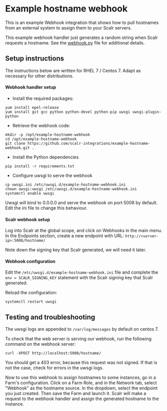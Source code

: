 # Example hostname webhook

This is an example Webhook integration that shows how to pull hostnames from an external
system to assign them to your Scalr servers.

This example webhook handler just generates a random string when Scalr requests a hostname. See the
[webhook.py](webhook.py) file for additional details.

## Setup instructions

The instructions below are written for RHEL 7 / Centos 7. Adapt as necessary for other distributions.

#### Webhook handler setup

- Install the required packages:
```
yum install epel-release
yum install git gcc python python-devel python-pip uwsgi uwsgi-plugin-python
```
- Retrieve the webhook code:
```
mkdir -p /opt/example-hostname-webhook
cd /opt/example-hostname-webhook
git clone https://github.com/scalr-integrations/example-hostname-webhook.git .
```
- Install the Python dependencies
```
pip install -r requirements.txt
```
- Configure uwsgi to serve the webhook
```
cp uwsgi.ini /etc/uwsgi.d/example-hostname-webhook.ini
chown uwsgi:uwsgi /etc/uwsgi.d/example-hostname-webhook.ini
systemctl enable uwsgi
```
Uwsgi will  bind to 0.0.0.0 and serve the webhook on port 5008 by default. Edit the ini file to change
this behaviour.

#### Scalr webhook setup

Log into Scalr at the global scope, and click on Webhooks in the main menu.
In the Endpoints section, create a new endpoint with URL: `http://<server-ip>:5008/hostname/`

Note down the signing key that Scalr generated, we will need it later.

#### Webhook configuration

Edit the `/etc/uwsgi.d/example-hostname-webhook.ini` file and complete the `env = SCALR_SIGNING_KEY`
statement with the Scalr signing key that Scalr generated.

Reload the configuration:
```
systemctl restart uwsgi
```

## Testing and troubleshooting

The uwsgi logs are appended to `/var/log/messages` by default on centos 7.

To check that the web server is serving our webhook, run the following command on the webhook server:
```
curl -XPOST http://localhost:5008/hostname/
```

You should get a 403 error, because this request was not signed. If that is not the case, check for errors in the uwsgi logs.

Now to use this webhook to assign hostnames to some instances, go in a Farm's configuration. Click
on a Farm Role, and in the Network tab, select "Webhook" as the hostname source. In the dropdown,
select the endpoint you just created. Then save the Farm and launch it. Scalr will make a request
to the webhook handler and assign the generated hostname to the instance.

